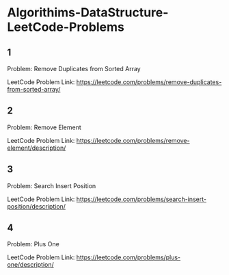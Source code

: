 # Algorithims-DataStructure-LeetCode-Problems


##

## 1

Problem: Remove Duplicates from Sorted Array 

LeetCode Problem Link: https://leetcode.com/problems/remove-duplicates-from-sorted-array/

##

## 2

Problem: Remove Element

LeetCode Problem Link: https://leetcode.com/problems/remove-element/description/
 
##

## 3

Problem: Search Insert Position

LeetCode Problem Link: https://leetcode.com/problems/search-insert-position/description/

##

## 4

Problem: Plus One

LeetCode Problem Link: https://leetcode.com/problems/plus-one/description/

##


